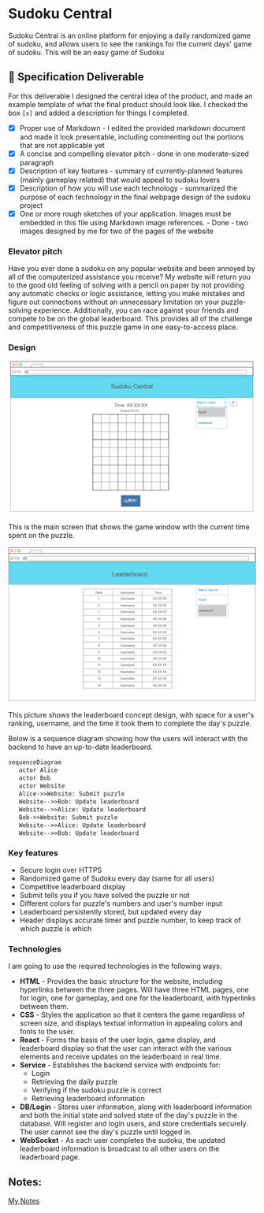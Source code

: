 # Sudoku Central

Sudoku Central is an online platform for enjoying a daily randomized game of sudoku, and allows users to see the rankings for the current days' game of sudoku. This will be an easy game of Sudoku


<!-- > [!NOTE]
>  You must modify this `README.md` file for each phase of your development. You only need to fill in the section for each deliverable when that deliverable is submitted in Canvas. Feel free to add additional information to each deliverable description, but make sure you at least have the list of rubric items and a description of what you did for each item. -->

## 🚀 Specification Deliverable

For this deliverable I designed the central idea of the product, and made an example template of what the final product should look like. I checked the box `[x]` and added a description for things I completed.

- [x] Proper use of Markdown - I edited the provided markdown document and made it look presentable, including commenting out the portions that are not applicable yet
- [x] A concise and compelling elevator pitch - done in one moderate-sized paragraph
- [x] Description of key features - summary of currently-planned features (mainly gameplay related) that would appeal to sudoku lovers
- [x] Description of how you will use each technology - summarized the purpose of each technology in the final webpage design of the sudoku project
- [x] One or more rough sketches of your application. Images must be embedded in this file using Markdown image references. - Done - two images designed by me for two of the pages of the website

### Elevator pitch

Have you ever done a sudoku on any popular website and been annoyed by all of the computerized assistance you receive? My website will return you to the good old feeling of solving with a pencil on paper by not providing any automatic checks or logic assistance, letting you make mistakes and figure out connections without an unnecessary limitation on your puzzle-solving experience. Additionally, you can race against your friends and compete to be on the global leaderboard. This provides all of the challenge and competitiveness of this puzzle game in one easy-to-access place.

### Design

![Puzzle Design](PuzzlePageDesign.png)

This is the main screen that shows the game window with the current time spent on the puzzle.

![Leaderboard Design](LeaderboardDesign.png)

This picture shows the leaderboard concept design, with space for a user's ranking, username, and the time it took them to complete the day's puzzle.

Below is a sequence diagram showing how the users will interact with the backend to have an up-to-date leaderboard.

 ```mermaid
sequenceDiagram
    actor Alice
    actor Bob
    actor Website
    Alice->>Website: Submit puzzle
    Website-->>Bob: Update leaderboard
    Website-->>Alice: Update leaderboard
    Bob->>Website: Submit puzzle
    Website-->>Alice: Update leaderboard
    Website-->>Bob: Update leaderboard
``` 

### Key features

- Secure login over HTTPS
- Randomized game of Sudoku every day (same for all users)
- Competitive leaderboard display
- Submit tells you if you have solved the puzzle or not
- Different colors for puzzle's numbers and user's number input
- Leaderboard persistently stored, but updated every day
- Header displays accurate timer and puzzle number, to keep track of which puzzle is which

### Technologies

I am going to use the required technologies in the following ways:

- **HTML** - Provides the basic structure for the website, including hyperlinks between the three pages. Will have three HTML pages, one for login, one for gameplay, and one for the leaderboard, with hyperlinks between them.
- **CSS** - Styles the application so that it centers the game regardless of screen size, and displays textual information in appealing colors and fonts to the user.
- **React** - Forms the basis of the user login, game display, and leaderboard display so that the user can interact with the various elements and receive updates on the leaderboard in real time.
- **Service** - Establishes the backend service with endpoints for:
    -   Login
    -   Retrieving the daily puzzle
    -   Verifying if the sudoku puzzle is correct
    -   Retrieving leaderboard information
- **DB/Login** - Stores user information, along with leaderboard information and both the initial state and solved state of the day's puzzle in the database. Will register and login users, and store credentials securely. The user cannot see the day's puzzle until logged in.
- **WebSocket** - As each user completes the sudoku, the updated leaderboard information is broadcast to all other users on the leaderboard page.

<!-- Below is the template code for the deliverables I have not completed yet. It is there for future use. -->

<!-- ## 🚀 AWS deliverable

For this deliverable I did the following. I checked the box `[x]` and added a description for things I completed.

- [ ] **Server deployed and accessible with custom domain name** - [My server link](https://yourdomainnamehere.click). -->

<!-- ## 🚀 HTML deliverable

For this deliverable I did the following. I checked the box `[x]` and added a description for things I completed.

- [ ] **HTML pages** - I did not complete this part of the deliverable.
- [ ] **Proper HTML element usage** - I did not complete this part of the deliverable.
- [ ] **Links** - I did not complete this part of the deliverable.
- [ ] **Text** - I did not complete this part of the deliverable.
- [ ] **3rd party API placeholder** - I did not complete this part of the deliverable.
- [ ] **Images** - I did not complete this part of the deliverable.
- [ ] **Login placeholder** - I did not complete this part of the deliverable.
- [ ] **DB data placeholder** - I did not complete this part of the deliverable.
- [ ] **WebSocket placeholder** - I did not complete this part of the deliverable. -->

<!-- ## 🚀 CSS deliverable

For this deliverable I did the following. I checked the box `[x]` and added a description for things I completed.

- [ ] **Header, footer, and main content body** - I did not complete this part of the deliverable.
- [ ] **Navigation elements** - I did not complete this part of the deliverable.
- [ ] **Responsive to window resizing** - I did not complete this part of the deliverable.
- [ ] **Application elements** - I did not complete this part of the deliverable.
- [ ] **Application text content** - I did not complete this part of the deliverable.
- [ ] **Application images** - I did not complete this part of the deliverable.

## 🚀 React part 1: Routing deliverable

For this deliverable I did the following. I checked the box `[x]` and added a description for things I completed.

- [ ] **Bundled using Vite** - I did not complete this part of the deliverable.
- [ ] **Components** - I did not complete this part of the deliverable.
- [ ] **Router** - Routing between login and voting components.

## 🚀 React part 2: Reactivity

For this deliverable I did the following. I checked the box `[x]` and added a description for things I completed.

- [ ] **All functionality implemented or mocked out** - I did not complete this part of the deliverable.
- [ ] **Hooks** - I did not complete this part of the deliverable.

## 🚀 Service deliverable

For this deliverable I did the following. I checked the box `[x]` and added a description for things I completed.

- [ ] **Node.js/Express HTTP service** - I did not complete this part of the deliverable.
- [ ] **Static middleware for frontend** - I did not complete this part of the deliverable.
- [ ] **Calls to third party endpoints** - I did not complete this part of the deliverable.
- [ ] **Backend service endpoints** - I did not complete this part of the deliverable.
- [ ] **Frontend calls service endpoints** - I did not complete this part of the deliverable.

## 🚀 DB/Login deliverable

For this deliverable I did the following. I checked the box `[x]` and added a description for things I completed.

- [ ] **User registration** - I did not complete this part of the deliverable.
- [ ] **User login and logout** - I did not complete this part of the deliverable.
- [ ] **Stores data in MongoDB** - I did not complete this part of the deliverable.
- [ ] **Stores credentials in MongoDB** - I did not complete this part of the deliverable.
- [ ] **Restricts functionality based on authentication** - I did not complete this part of the deliverable.

## 🚀 WebSocket deliverable

For this deliverable I did the following. I checked the box `[x]` and added a description for things I completed.

- [ ] **Backend listens for WebSocket connection** - I did not complete this part of the deliverable.
- [ ] **Frontend makes WebSocket connection** - I did not complete this part of the deliverable.
- [ ] **Data sent over WebSocket connection** - I did not complete this part of the deliverable.
- [ ] **WebSocket data displayed** - I did not complete this part of the deliverable.
- [ ] **Application is fully functional** - I did not complete this part of the deliverable. -->

## Notes:
[My Notes](notes.md)

